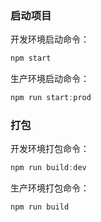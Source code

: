 ### 启动项目

开发环境启动命令：

```js
npm start
```

生产环境启动命令：

```js
npm run start:prod
```

### 打包

开发环境打包命令：

```js
npm run build:dev
```

生产环境打包命令：

```js
npm run build
```
